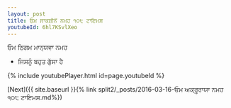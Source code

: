 ```yaml
---
layout: post
title: ਓਮ ਸਾਕਸ਼ੀਨੇਂ ਨਮਹ ੧੦੮ ਟਾਇਮਸ
youtubeId: 6hl7KSvlXeo
---
```

 
 
 ਓਮ ਠਿਗਮ ਮਾਨ੍ਯਵਾ ਨਮਹ  
 
 -  ਜਿਸਨੂੰ ਬਹੁਤ ਗੁੱਸਾ ਹੈ 
 
  
 
  
 
 
 
 
 
 


{% include youtubePlayer.html id=page.youtubeId %}
 
[Next]({{ site.baseurl }}{% link  split2/_posts/2016-03-16-ਓਮ ਅਕ੍ਰੂਰਾਯਾ ਨਮਹ ੧੦੮ ਟਾਇਮਸ.md%})
 
